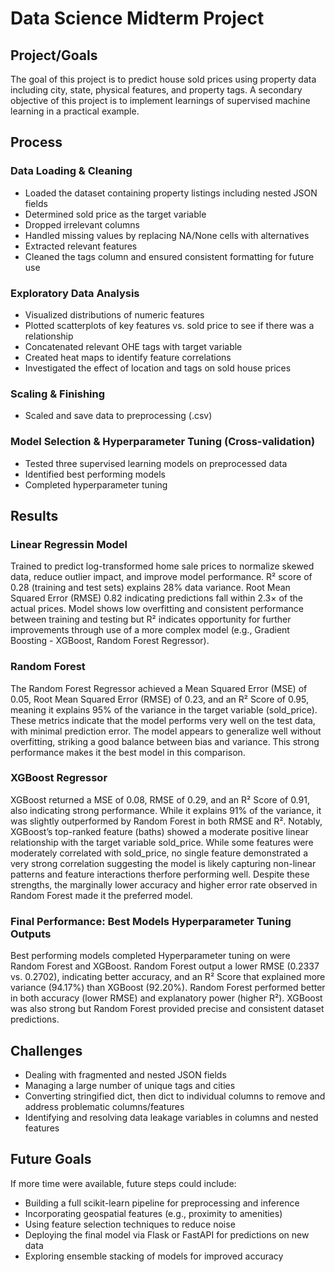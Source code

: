 # Data Science Midterm Project

## Project/Goals

The goal of this project is to predict house sold prices using property data including city, state, physical features, and property tags. A secondary objective of this project is to implement learnings of supervised machine learning in a practical example. 

## Process
### Data Loading & Cleaning
-  Loaded the dataset containing property listings including nested JSON fields
-  Determined sold price as the target variable
-  Dropped irrelevant columns
-  Handled missing values by replacing NA/None cells with alternatives
-  Extracted relevant features
-  Cleaned the tags column and ensured consistent formatting for future use
### Exploratory Data Analysis
- Visualized distributions of numeric features
- Plotted scatterplots of key features vs. sold price to see if there was a relationship
- Concatenated relevant OHE tags with target variable
- Created heat maps to identify feature correlations
- Investigated the effect of location and tags on sold house prices
### Scaling & Finishing
- Scaled and save data to preprocessing (.csv)

### Model Selection & Hyperparameter Tuning (Cross-validation)
- Tested three supervised learning models on preprocessed data
- Identified best performing models
- Completed hyperparameter tuning

## Results
### Linear Regressin Model
Trained to predict log-transformed home sale prices to normalize skewed data, reduce outlier impact, and improve model performance. R² score of 0.28 (training and test sets) explains 28% data variance. Root Mean Squared Error (RMSE) 0.82 indicating predictions fall within 2.3× of the actual prices. Model shows low overfitting and consistent performance between training and testing but R² indicates opportunity for further improvements through use of a more complex model (e.g., Gradient Boosting - XGBoost, Random Forest Regressor).

### Random Forest
The Random Forest Regressor achieved a Mean Squared Error (MSE) of 0.05, Root Mean Squared Error (RMSE) of 0.23, and an R² Score of 0.95, meaning it explains 95% of the variance in the target variable (sold_price). These metrics indicate that the model performs very well on the test data, with minimal prediction error. The model appears to generalize well without overfitting, striking a good balance between bias and variance. This strong performance makes it the best model in this comparison. 

### XGBoost Regressor
XGBoost returned a MSE of 0.08, RMSE of 0.29, and an R² Score of 0.91, also indicating strong performance. While it explains 91% of the variance, it was slightly outperformed by Random Forest in both RMSE and R². Notably, XGBoost’s top-ranked feature (baths) showed a moderate positive linear relationship with the target variable sold_price. While some features were moderately correlated with sold_price, no single feature demonstrated a very strong correlation suggesting the model is likely capturing non-linear patterns and feature interactions therfore performing well. Despite these strengths, the marginally lower accuracy and higher error rate observed in Random Forest made it the preferred model.

### Final Performance: Best Models Hyperparameter Tuning Outputs
Best performing models completed Hyperparameter tuning on were Random Forest and XGBoost. Random Forest output a lower RMSE (0.2337 vs. 0.2702), indicating better accuracy, and an R² Score that explained more variance (94.17%) than XGBoost (92.20%). Random Forest performed better in both accuracy (lower RMSE) and explanatory power (higher R²). XGBoost was also strong but Random Forest provided precise and consistent dataset predictions.

## Challenges 
- Dealing with fragmented and nested JSON fields
- Managing a large number of unique tags and cities 
- Converting stringified dict, then dict to individual columns to remove and address problematic columns/features
- Identifying and resolving data leakage variables in columns and nested features 

## Future Goals
If more time were available, future steps could include:
- Building a full scikit-learn pipeline for preprocessing and inference
- Incorporating geospatial features (e.g., proximity to amenities)
- Using feature selection techniques to reduce noise
- Deploying the final model via Flask or FastAPI for predictions on new data
- Exploring ensemble stacking of models for improved accuracy
